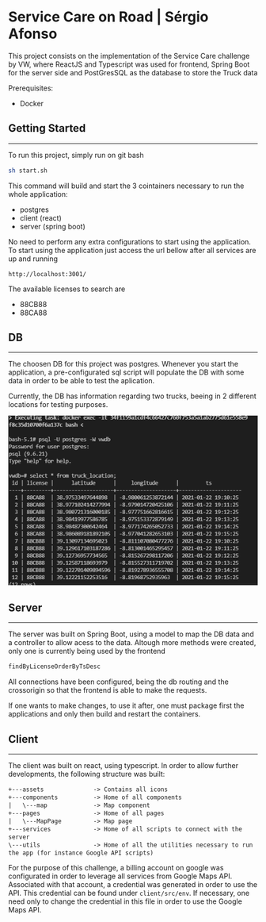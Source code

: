 # Service Care on Road | Sérgio Afonso

This project consists on the implementation of the Service Care challenge by VW, where ReactJS and Typescript was used for frontend, Spring Boot for the server side and PostGresSQL as the database to store the Truck data 

Prerequisites: 
* Docker 




## Getting Started
---

To run this project, simply run on git bash

```bash
sh start.sh
```

This command will build and start the 3 cointainers necessary to run the whole application: 
* postgres
* client (react)
* server (spring boot)

No need to perform any extra configurations to start using the application. To start using the application just access the url bellow after all services are up and running

```
http://localhost:3001/
```

The available licenses to search are 
* 88CB88
* 88CA88


## DB
---

The choosen DB for this project was postgres. Whenever you start the application, a pre-configurated sql script will populate the DB with some data in order to be able to test the aplication. 

Currently, the DB has information regarding two trucks, beeing in 2 different locations for testing purposes. 

![dbdata](https://github.com/ssafonso/servicecare-v2/blob/main/postgres/dbdata.PNG?raw=true "Optional Title")


## Server
---

The server was built on Spring Boot, using a model to map the DB data and a controller to allow acess to the data. Altough more methods were created, only one is currently being used by the frontend 

```java
findByLicenseOrderByTsDesc
```

All connections have been configured, being the db routing and the crossorigin so that the frontend is able to make the requests.

If one wants to make changes, to use it after, one must package first the applications and only then build and restart the containers.




## Client
---

The client was built on react, using typescript. In order to allow further developments, the following structure was built:

```text
+---assets              -> Contains all icons
+---components          -> Home of all components
|   \---map             -> Map component
+---pages               -> Home of all pages
|   \---MapPage         -> Map page
+---services            -> Home of all scripts to connect with the server
\---utils               -> Home of all the utilities necessary to run the app (for instance Google API scripts)
```

For the purpose of this challenge, a billing account on google was configurated in order to leverage all services from Google Maps API. Associated with that account, a credential was generated in order to use the API. This credential can be found under `client/src/env`. If necessary, one need only to change the credential in this file in order to use the Google Maps API. 
